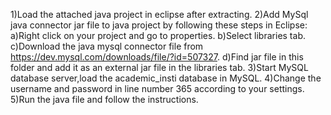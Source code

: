 1)Load the attached java project in eclipse after extracting.
2)Add MySql java connector jar file to java project by following these steps in Eclipse:
 a)Right click on your project and go to properties.
 b)Select libraries tab.
 c)Download the java mysql connector file from https://dev.mysql.com/downloads/file/?id=507327.
 d)Find jar file in this folder and add it as an external jar file in the libraries tab.
3)Start MySQL database server,load the academic_insti database in MySQL.
4)Change the username and password in line number 365 according to your settings.
5)Run the java file and follow the instructions.